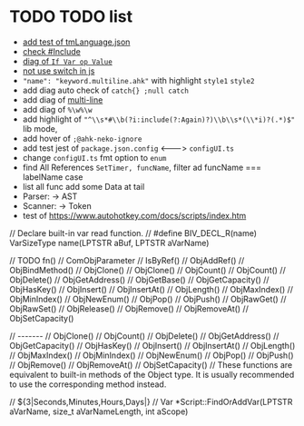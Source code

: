 # TODO TODO list

- [add test of tmLanguage.json](https://github.com/Microsoft/TypeScript-TmLanguage)
- [check #Include](https://www.autohotkey.com/docs/Functions.htm#lib)
- [diag of `If Var op Value`](https://www.autohotkey.com/docs/Language.htm#if-statement)
- [not use switch in js](https://github.com/microsoft/TypeScript/pull/50225)
- `"name": "keyword.multiline.ahk"` with highlight `style1` `style2`
- add diag auto check of `catch{} ;null catch`
- add diag of [multi-line](https://www.autohotkey.com/docs/Scripts.htm#continuation)
- add diag of `%\w%\w`
- add highlight of `"^\\s*#\\b(?i:include(?:Again)?)\\b\\s*(\\*i)?(.*)$"` lib mode,
- add hover of `;@ahk-neko-ignore`
- add test jest of `package.json.config` <---> `configUI.ts`
- change `configUI.ts` fmt option to `enum`
- find All References `SetTimer, funcName`, filter ad funcName === labelName case
- list all func add some Data at tail
- Parser: -> AST
- Scanner: -> Token
- test of <https://www.autohotkey.com/docs/scripts/index.htm>

// Declare built-in var read function.
// #define BIV_DECL_R(name) VarSizeType name(LPTSTR aBuf, LPTSTR aVarName)

// TODO fn()
// ComObjParameter
// IsByRef()
// ObjAddRef()
// ObjBindMethod()
// ObjClone()
// ObjClone()
// ObjCount()
// ObjCount()
// ObjDelete()
// ObjGetAddress()
// ObjGetBase()
// ObjGetCapacity()
// ObjHasKey()
// ObjInsert()
// ObjInsertAt()
// ObjLength()
// ObjMaxIndex()
// ObjMinIndex()
// ObjNewEnum()
// ObjPop()
// ObjPush()
// ObjRawGet()
// ObjRawSet()
// ObjRelease()
// ObjRemove()
// ObjRemoveAt()
// ObjSetCapacity()

// -------
// ObjClone()
// ObjCount()
// ObjDelete()
// ObjGetAddress()
// ObjGetCapacity()
// ObjHasKey()
// ObjInsert()
// ObjInsertAt()
// ObjLength()
// ObjMaxIndex()
// ObjMinIndex()
// ObjNewEnum()
// ObjPop()
// ObjPush()
// ObjRemove()
// ObjRemoveAt()
// ObjSetCapacity()
// These functions are equivalent to built-in methods of the Object type. It is usually recommended to use the corresponding method instead.

// ${3|Seconds,Minutes,Hours,Days|}
// Var *Script::FindOrAddVar(LPTSTR aVarName, size_t aVarNameLength, int aScope)
